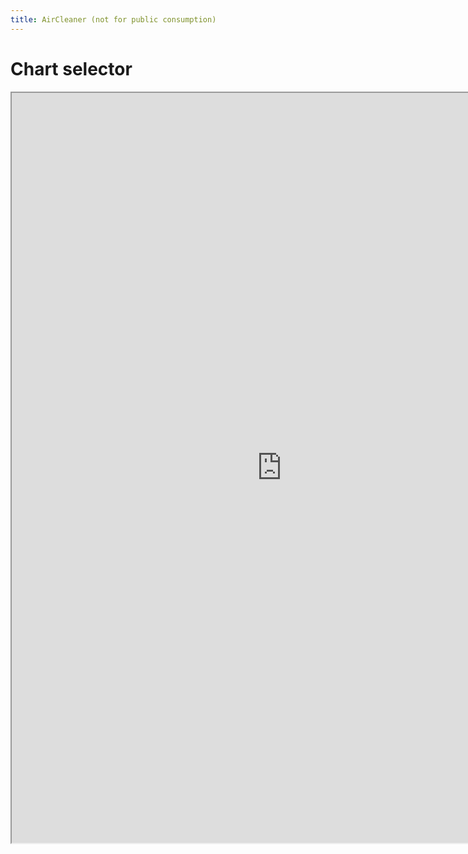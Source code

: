 ```yaml
---
title: AirCleaner (not for public consumption)
---
```


# Chart selector

<iframe id="dashboard_mel"
    title="Chart Selector"
    width="864"
    height="1200"
    src="https://rsbyrne.github.io/aircleaning/products/chartselector.html">
</iframe>
